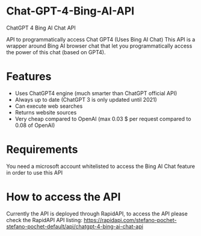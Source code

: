 # Chat-GPT-4-Bing-AI-API
ChatGPT 4 Bing AI Chat API

API to programmatically access Chat GPT4 (Uses Bing AI Chat)
This API is a wrapper around Bing AI browser chat that let you programmatically access the power of this chat (based on GPT4).

# Features
- Uses ChatGPT4 engine (much smarter than ChatGPT official API)
- Always up to date (ChatGPT 3 is only updated until 2021)
- Can execute web searches
- Returns website sources
- Very cheap compared to OpenAI (max 0.03 $ per request compared to 0.08 of OpenAI)

# Requirements
You need a microsoft account whitelisted to access the Bing AI Chat feature in order to use this API

# How to access the API
Currently the API is deployed through RapidAPI, to access the API please check the RapidAPI API listing:
https://rapidapi.com/stefano-pochet-stefano-pochet-default/api/chatgpt-4-bing-ai-chat-api
